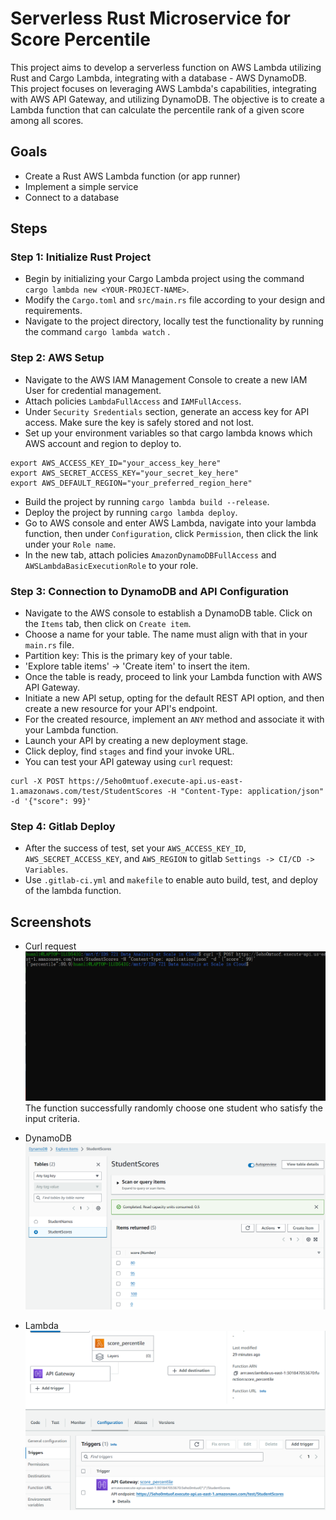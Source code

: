 # Serverless Rust Microservice for Score Percentile
This project aims to develop a serverless function on AWS Lambda utilizing Rust and Cargo Lambda, integrating with a database - AWS DynamoDB. This project focuses on leveraging AWS Lambda's capabilities, integrating with AWS API Gateway, and utilizing DynamoDB. The objective is to create a Lambda function that can calculate the percentile rank of a given score among all scores.
## Goals
* Create a Rust AWS Lambda function (or app runner)
* Implement a simple service
* Connect to a database

## Steps
### Step 1: Initialize Rust Project
* Begin by initializing your Cargo Lambda project using the command `cargo lambda new <YOUR-PROJECT-NAME>`. 
* Modify the `Cargo.toml` and `src/main.rs` file according to your design and requirements.
* Navigate to the project directory, locally test the functionality by running the command `cargo lambda watch` .

### Step 2: AWS Setup
* Navigate to the AWS IAM Management Console to create a new IAM User for credential management.
* Attach policies `LambdaFullAccess` and `IAMFullAccess`.
* Under `Security Sredentials` section, generate an access key for API access. Make sure the key is safely stored and not lost.
* Set up your environment variables so that cargo lambda knows which AWS account and region to deploy to. 
```
export AWS_ACCESS_KEY_ID="your_access_key_here"
export AWS_SECRET_ACCESS_KEY="your_secret_key_here"
export AWS_DEFAULT_REGION="your_preferred_region_here"
```
* Build the project by running `cargo lambda build --release`.
* Deploy the project by running `cargo lambda deploy`.
* Go to AWS console and enter AWS Lambda, navigate into your lambda function, then under `Configuration`, click `Permission`, then click the link under your `Role name`. 
* In the new tab, attach policies `AmazonDynamoDBFullAccess` and `AWSLambdaBasicExecutionRole` to your role.

### Step 3: Connection to DynamoDB and API Configuration
* Navigate to the AWS console to establish a DynamoDB table. Click on the `Items` tab, then click on `Create item`.
* Choose a name for your table. The name must align with that in your `main.rs` file.
* Partition key: This is the primary key of your table.
* 'Explore table items' -> 'Create item' to insert the item.
* Once the table is ready, proceed to link your Lambda function with AWS API Gateway.
* Initiate a new API setup, opting for the default REST API option, and then create a new resource for your API's endpoint.
* For the created resource, implement an `ANY` method and associate it with your Lambda function.
* Launch your API by creating a new deployment stage.
* Click deploy, find `stages` and find your invoke URL.
* You can test your API gateway using `curl` request:
```
curl -X POST https://5eho0mtuof.execute-api.us-east-1.amazonaws.com/test/StudentScores -H "Content-Type: application/json" -d '{"score": 99}'
```
### Step 4: Gitlab Deploy
* After the success of test, set your `AWS_ACCESS_KEY_ID`, `AWS_SECRET_ACCESS_KEY`, and `AWS_REGION` to gitlab `Settings -> CI/CD -> Variables`.
* Use `.gitlab-ci.yml` and `makefile` to enable auto build, test, and deploy of the lambda function.

## Screenshots
* Curl request
![curl](Screenshots/curl.png)
The function successfully randomly choose one student who satisfy the input criteria.

* DynamoDB
![DynamoDB](Screenshots/DynamoDB.png)

* Lambda
![Lambda](Screenshots/Lambda.png)




